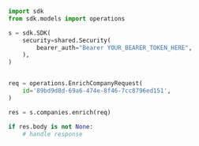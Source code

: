 <!-- Start SDK Example Usage -->
```python
import sdk
from sdk.models import operations

s = sdk.SDK(
    security=shared.Security(
        bearer_auth="Bearer YOUR_BEARER_TOKEN_HERE",
    ),
)


req = operations.EnrichCompanyRequest(
    id='89bd9d8d-69a6-474e-8f46-7cc8796ed151',
)

res = s.companies.enrich(req)

if res.body is not None:
    # handle response
```
<!-- End SDK Example Usage -->